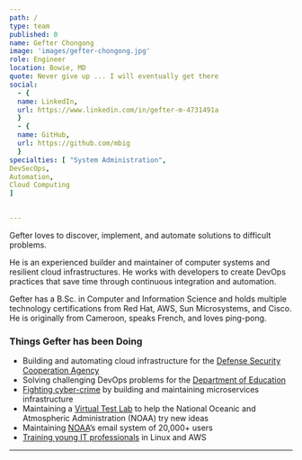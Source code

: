 ```yaml
---
path: /
type: team
published: 0
name: Gefter Chongong
image: 'images/gefter-chongong.jpg'
role: Engineer
location: Bowie, MD
quote: Never give up ... I will eventually get there
social: 
  - {
  name: LinkedIn,
  url: https://www.linkedin.com/in/gefter-m-4731491a
  }
  - {
  name: GitHub,
  url: https://github.com/mbig
  }
specialties: [ "System Administration",
DevSecOps,
Automation,
Cloud Computing 
]

  
---
```


Gefter loves to discover, implement, and automate solutions to difficult problems.

He is an experienced builder and maintainer of computer systems and resilient cloud infrastructures. He works with developers to create DevOps practices that save time through continuous integration and automation.

Gefter has a B.Sc. in Computer and Information Science and holds multiple technology certifications from Red Hat, AWS, Sun Microsystems, and Cisco. He is originally from Cameroon, speaks French, and loves ping-pong.




### Things Gefter has been Doing
* Building and automating cloud infrastructure for the [Defense Security Cooperation Agency](https://civicactions.com/case-study/globalnet)
* Solving challenging DevOps problems for the [Department of Education](https://civicactions.com/case-study/lincs)
* [Fighting cyber-crime](https://cybraics.com/) by building and maintaining microservices infrastructure
* Maintaining a [Virtual Test Lab](https://www.nesdis.noaa.gov/) to help the National Oceanic and Atmospheric Administration (NOAA) try new ideas
* Maintaining [NOAA](http://www.noaa.gov/)’s email system of 20,000+ users
* [Training young IT professionals](http://metropoltech.com/training-and-development/) in Linux and AWS





-------------------------------
